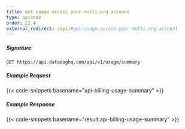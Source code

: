 ```yaml
---
title: Get usage across your multi-org account
type: apicode
order: 23.4
external_redirect: /api/#get-usage-across-your-multi-org-account
---
```


##### Signature
`GET https://api.datadoghq.com/api/v1/usage/summary`
##### Example Request
{{< code-snippets basename="api-billing-usage-summary" >}}
##### Example Response
{{< code-snippets basename="result.api-billing-usage-summary" >}}

